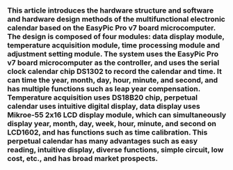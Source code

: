 ### This article introduces the hardware structure and software and hardware design methods of the multifunctional electronic calendar based on the EasyPic Pro v7 board microcomputer. The design is composed of four modules: data display module, temperature acquisition module, time processing module and adjustment setting module. The system uses the EasyPic Pro v7 board microcomputer as the controller, and uses the serial clock calendar chip DS1302 to record the calendar and time. It can time the year, month, day, hour, minute, and second, and has multiple functions such as leap year compensation. Temperature acquisition uses DS18B20 chip, perpetual calendar uses intuitive digital display, data display uses Mikroe-55 2x16 LCD display module, which can simultaneously display year, month, day, week, hour, minute, and second on LCD1602, and has functions such as time calibration. This perpetual calendar has many advantages such as easy reading, intuitive display, diverse functions, simple circuit, low cost, etc., and has broad market prospects.
